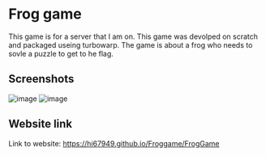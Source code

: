 
# Frog game

This game is for a server that I am on. This game was devolped on scratch and packaged useing turbowarp. The game is about a frog who needs to sovle a puzzle to get to he flag.

## Screenshots

![image](https://user-images.githubusercontent.com/57294691/198853730-2510c6c8-e8a0-4760-808e-16b74ecdcf71.png)
![image](https://user-images.githubusercontent.com/57294691/198853733-c904a714-48ad-4939-bb87-8c709aea701c.png)



## Website link

Link to website: https://hi67949.github.io/Froggame/FrogGame

